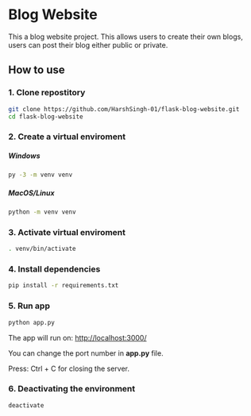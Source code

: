 # Blog Website
This a blog website project. This allows users to create their own blogs, users can post their blog either public or private. 

## How to use <br/>
### 1. Clone repostitory <br/>
```sh
git clone https://github.com/HarshSingh-01/flask-blog-website.git
cd flask-blog-website
```

### 2. Create a virtual enviroment <br/>

##### Windows 
```sh
py -3 -m venv venv
```

##### MacOS/Linux
```sh
python -m venv venv
```

### 3. Activate virtual enviroment <br/>
```sh
. venv/bin/activate
```

### 4. Install dependencies <br/>
```sh
pip install -r requirements.txt
```

### 5. Run app <br/>
```sh
python app.py
```

The app will run on:
[http://localhost:3000/](http://localhost:3000/)

You can change the port number in <strong>app.py</strong> file.

Press: Ctrl + C for closing the server.

### 6. Deactivating the environment <br/>
```sh
deactivate
```




